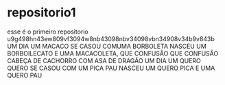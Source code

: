 # repositorio1
esse é o primeiro repositorio
u9g498hn43ew809vf3094w8nb43098nbv34098vbn34908v34b9v843b
UM DIA UM MACACO SE CASOU COMUMA BORBOLETA NASCEU UM BORBOILECATO E UMA MACACOLETA, QUE CONFUSÃO QUE CONFUSÃO CABEÇA DE CACHORRO COM ASA DE DRAGÃO UM DIA UM QUERO QUERO SE CASOU COM UM PICA PAU NASCEU UM QUERO PICA E UMA QUERO PAU

